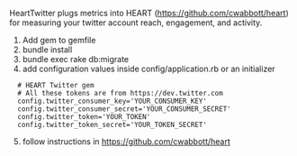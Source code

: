 HeartTwitter plugs metrics into HEART (https://github.com/cwabbott/heart) for measuring your twitter account reach, engagement, and activity.

1. Add gem to gemfile
2. bundle install
3. bundle exec rake db:migrate
4. add configuration values inside config/application.rb or an initializer
  ```
    # HEART Twitter gem
    # All these tokens are from https://dev.twitter.com
    config.twitter_consumer_key='YOUR_CONSUMER_KEY'
    config.twitter_consumer_secret='YOUR_CONSUMER_SECRET'
    config.twitter_token='YOUR_TOKEN'
    config.twitter_token_secret='YOUR_TOKEN_SECRET'
  ```
5. follow instructions in https://github.com/cwabbott/heart